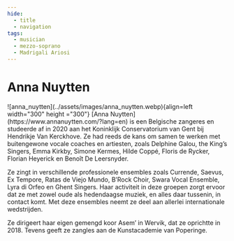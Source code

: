 ```yaml
---
hide:
  - title
  - navigation
tags: 
  - musician
  - mezzo-soprano 
  - Madrigali Ariosi
---
```


# Anna Nuytten

<div class="grid" markdown>
![anna_nuytten](../assets/images/anna_nuytten.webp){align=left width="300" height ="300"}
[Anna Nuytten](https://www.annanuytten.com/?lang=en) is een Belgische zangeres en studeerde af in 2020 aan het
Koninklijk Conservatorium van Gent bij Hendrikje Van Kerckhove. Ze had
reeds de kans om samen te werken met buitengewone vocale coaches
en artiesten, zoals Delphine Galou, the King’s Singers, Emma Kirkby,
Simone Kermes, Hilde Coppé, Floris de Rycker, Florian Heyerick en
Benoît De Leersnyder.

</div> 

Ze zingt in verschillende professionele ensembles zoals Currende,
Saevus, Ex Tempore, Ratas de Viejo Mundo, B’Rock Choir, Swara Vocal
Ensemble, Lyra di Orfeo en Ghent Singers. Haar activiteit in deze
groepen zorgt ervoor dat ze met zowel oude als hedendaagse muziek,
en alles daar tussenin, in contact komt. Met deze ensembles neemt ze
deel aan allerlei internationale wedstrijden.

Ze dirigeert haar eigen gemengd koor Asem’ in Wervik, dat ze oprichtte
in 2018. Tevens geeft ze zangles aan de Kunstacademie van Poperinge.


